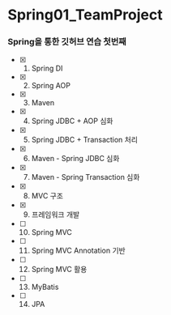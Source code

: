 # Spring01_TeamProject
### Spring을 통한 깃허브 연습 첫번째


- [x] 1) Spring DI   
- [x] 2) Spring AOP
- [x] 3) Maven
- [x] 4) Spring JDBC + AOP 심화
- [x] 5) Spring JDBC + Transaction 처리
- [x] 6) Maven - Spring JDBC 심화
- [x] 7) Maven - Spring Transaction 심화
- [x] 8) MVC 구조
- [x] 9) 프레임워크 개발
- [ ] 10) Spring MVC
- [ ] 11) Spring MVC Annotation 기반
- [ ] 12) Spring MVC 활용
- [ ] 13) MyBatis
- [ ] 14) JPA
